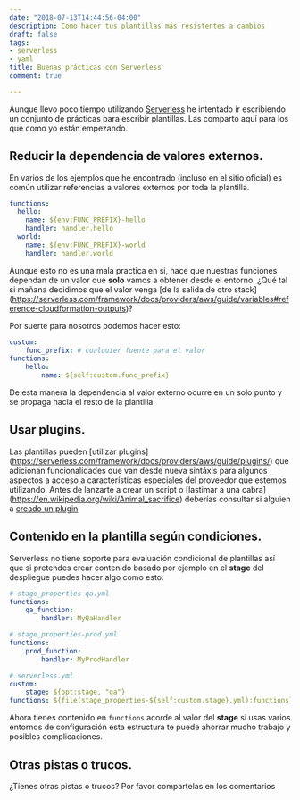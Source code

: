 ```yaml
---
date: "2018-07-13T14:44:56-04:00"
description: Como hacer tus plantillas más resistentes a cambios
draft: false
tags:
- serverless
- yaml
title: Buenas prácticas con Serverless
comment: true

---
```


Aunque llevo poco tiempo utilizando [Serverless](http://serverless.com ) he
intentado ir escribiendo un conjunto de prácticas para escribir plantillas.
Las comparto aquí para los que como yo están empezando.

## Reducir la dependencia de valores externos.

En varios de los ejemplos que he encontrado (incluso en el sitio oficial) es
común utilizar referencias a valores externos por toda la plantilla.

```yaml
functions:
  hello:
    name: ${env:FUNC_PREFIX}-hello
    handler: handler.hello
  world:
    name: ${env:FUNC_PREFIX}-world
    handler: handler.world
```

Aunque esto no es una mala practica en si, hace que nuestras funciones dependan
de un valor que **solo** vamos a obtener desde el entorno. ¿Qué tal si mañana
decidimos que el valor venga [de la salida de otro stack]
(https://serverless.com/framework/docs/providers/aws/guide/variables#reference-cloudformation-outputs)?

Por suerte para nosotros podemos hacer esto:

```yaml
custom:
    func_prefix: # cualquier fuente para el valor
functions:
    hello:
        name: ${self:custom.func_prefix}
```

De esta manera la dependencia al valor externo ocurre en un solo punto y se
propaga hacia el resto de la plantilla.

## Usar plugins.

Las plantillas pueden [utilizar plugins]
(https://serverless.com/framework/docs/providers/aws/guide/plugins/) que
adicionan funcionalidades que van desde nueva sintáxis para algunos aspectos a
acceso a características especiales del proveedor que estemos utilizando. Antes
de lanzarte a crear un script o [lastimar a una cabra]
(https://en.wikipedia.org/wiki/Animal_sacrifice) deberías consultar si alguien a
[creado un plugin](https://www.npmjs.com/search?q=serverless)

## Contenido en la plantilla según condiciones.

Serverless no tiene soporte para evaluación condicional de plantillas así que si
pretendes crear contenido basado por ejemplo en el **stage** del despliegue
puedes hacer algo como esto:

```yml
# stage_properties-qa.yml
functions:
    qa_function:
        handler: MyQaHandler
```

```yml
# stage_properties-prod.yml
functions:
    prod_function:
        handler: MyProdHandler
```

```yml
# serverless.yml
custom:
    stage: ${opt:stage, "qa"}
functions: ${file(stage_properties-${self:custom.stage}.yml):functions}
```

Ahora tienes contenido en `functions` acorde al valor del **stage** si usas
varios entornos de configuración esta estructura te puede ahorrar mucho trabajo
y posibles complicaciones.

## Otras pistas o trucos.

¿Tienes otras pistas o trucos? Por favor compartelas en los comentarios
